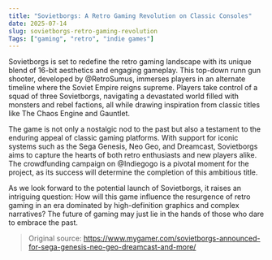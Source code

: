 ```yaml
---
title: "Sovietborgs: A Retro Gaming Revolution on Classic Consoles"
date: 2025-07-14
slug: sovietborgs-retro-gaming-revolution
Tags: ["gaming", "retro", "indie games"]
---
```


Sovietborgs is set to redefine the retro gaming landscape with its unique blend of 16-bit aesthetics and engaging gameplay. This top-down runn gun shooter, developed by @RetroSumus, immerses players in an alternate timeline where the Soviet Empire reigns supreme. Players take control of a squad of three Sovietborgs, navigating a devastated world filled with monsters and rebel factions, all while drawing inspiration from classic titles like The Chaos Engine and Gauntlet.

The game is not only a nostalgic nod to the past but also a testament to the enduring appeal of classic gaming platforms. With support for iconic systems such as the Sega Genesis, Neo Geo, and Dreamcast, Sovietborgs aims to capture the hearts of both retro enthusiasts and new players alike. The crowdfunding campaign on @Indiegogo is a pivotal moment for the project, as its success will determine the completion of this ambitious title.

As we look forward to the potential launch of Sovietborgs, it raises an intriguing question: How will this game influence the resurgence of retro gaming in an era dominated by high-definition graphics and complex narratives? The future of gaming may just lie in the hands of those who dare to embrace the past.

> Original source: https://www.mygamer.com/sovietborgs-announced-for-sega-genesis-neo-geo-dreamcast-and-more/